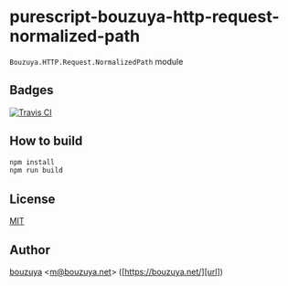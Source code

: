 # purescript-bouzuya-http-request-normalized-path

`Bouzuya.HTTP.Request.NormalizedPath` module

## Badges

[![Travis CI][travisci-badge-url]][travisci-url]

[travisci-badge-url]: https://img.shields.io/travis/bouzuya/purescript-bouzuya-http-request-normalized-path.svg
[travisci-url]: https://travis-ci.org/bouzuya/purescript-bouzuya-http-request-normalized-path

## How to build

```bash
npm install
npm run build
```

## License

[MIT](LICENSE)

## Author

[bouzuya][user] &lt;[m@bouzuya.net][email]&gt; ([https://bouzuya.net/][url])

[user]: https://github.com/bouzuya
[email]: mailto:m@bouzuya.net
[url]: https://bouzuya.net/

